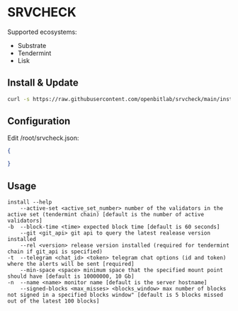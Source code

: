 # SRVCHECK


Supported ecosystems:
- Substrate
- Tendermint
- Lisk

## Install & Update

```bash 
curl -s https://raw.githubusercontent.com/openbitlab/srvcheck/main/install.sh | bash -s -- -t <tg_chat_id> <tg_token> <optional_flags>
```


## Configuration
Edit /root/srvcheck.json:

```json
{

}
```

## Usage
```
install --help
    --active-set <active_set_number> number of the validators in the active set (tendermint chain) [default is the number of active validators]
-b  --block-time <time> expected block time [default is 60 seconds]
    --git <git_api> git api to query the latest realease version installed
    --rel <version> release version installed (required for tendermint chain if git_api is specified)
-t  --telegram <chat_id> <token> telegram chat options (id and token) where the alerts will be sent [required]
    --min-space <space> minimum space that the specified mount point should have [default is 10000000, 10 Gb]
-n  --name <name> monitor name [default is the server hostname]
    --signed-blocks <max_misses> <blocks_window> max number of blocks not signed in a specified blocks window" [default is 5 blocks missed out of the latest 100 blocks]
```
